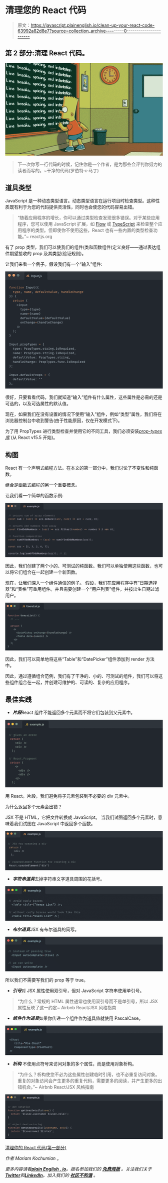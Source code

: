 # 清理您的 React 代码

> 原文：<https://javascript.plainenglish.io/clean-up-your-react-code-63992a82d8e7?source=collection_archive---------0----------------------->

## 第 2 部分:清理 React 代码。

![](img/2f7c8ded9538ec16de2110152499316c.png)

> 下一次你写一行代码的时候，记住你是一个作者，是为那些会评判你努力的读者而写的。~干净的代码(罗伯特·c·马丁)

## **道具类型**

JavaScript 是一种动态类型语言。动态类型语言在运行项目时检查类型。这种性质既有利于为您的代码提供灵活性，同时也会使您的代码容易出错。

> “随着应用程序的增长，你可以通过类型检查发现很多错误。对于某些应用程序，您可以使用 JavaScript 扩展，如 [Flow](https://flow.org/) 或 [TypeScript](https://www.typescriptlang.org/) 来检查整个应用程序的类型。但即使你不使用这些，React 也有一些内置的类型检查功能。”~ reactjs.org

有了 prop 类型，我们可以使我们的组件(类和函数组件)定义良好——通过表达组件期望接收的 prop 及其类型(验证规则)。

让我们来看一个例子。假设我们有一个“输入”组件:

![](img/7ec55b344ba67a32bc81a15642b2ab69.png)

很好，只要看看代码，我们就知道“输入”组件有什么属性，这些属性是必需的还是可选的，以及可选属性的默认值。

现在，如果我们在没有设置的情况下使用“输入”组件，例如“类型”属性，我们将在浏览器控制台中收到警告(由于性能原因，仅在开发模式下)。

为了用 PropTypes 进行类型检查并使用它的不同工具，我们必须安装[*prop-types 库*](https://www.npmjs.com/package/prop-types) (从 React v15.5 开始)。

## **构图**

React 有一个声明式编程方法。在本文的第一部分中，我们讨论了不变性和纯函数。

组合是函数式编程的另一个重要概念。

让我们看一个简单的函数示例:

![](img/b5d1614b49028204c9faa444003922c3.png)

因此，我们创建了两个小的、可测试的纯函数。我们可以单独使用这些函数，也可以将它们组合在一起创建一个新函数。

现在，让我们深入一个组件通信的例子。
假设，我们在应用程序中有“日期选择器”和“表格”可重用组件。并且需要创建一个“用户列表”组件，并按出生日期过滤用户。

![](img/02a549c4e028b2a698ae83ac6521e451.png)

因此，我们可以简单地将这些“Table”和“DatePicker”组件添加到 render 方法中。

因此，通过遵循组合范例，我们有了干净的、小的、可测试的组件，我们可以将这些组件组合在一起，并创建可维护的、可读的、复杂的应用程序。

## **最佳实践**

*   ***片段***React 组件不能返回多个元素而不将它们包装到父元素中。

![](img/642712712439528a9746eb7043df9444.png)

用 React。片段，我们避免将子元素包装到不必要的 div 元素中。

为什么返回多个元素会出错？

JSX 不是 HTML，它把文件转换成 JavaScript。
当我们试图返回多个元素时，意味着我们试图在 JavaScript 中返回多个函数。

![](img/dec65721996c8331c64d0cc4983c8720.png)

*   ***字符串道具***去掉字符串文字道具周围的花括号。

![](img/5fc5de84bd0d121548aa8fdd10f80335.png)

*   ***布尔道具***JSX 有布尔道具的简写。

![](img/92ecc657bf4465a8bc728cc5f0120fe1.png)

所以我们不需要写我们的 prop 等于 true。

*   ***引号***对 JSX 属性使用双引号，但对 JavaScript 字符串使用单引号。

> “为什么？常规的 HTML 属性通常也使用双引号而不是单引号，所以 JSX 属性反映了这一约定~ Airbnb React/JSX 风格指南

*   ***组件作为道具***如果你传递一个组件作为道具值就使用 PascalCase。

![](img/3b235f90d01b3b1ca978e0311f102f03.png)

*   ***析构***
    不使用点符号来访问对象的多个属性，而是使用对象析构。

> “为什么？析构使您不必为这些属性创建临时引用，也不必重复访问对象。重复的对象访问会产生更多的重复代码，需要更多的阅读，并产生更多的出错机会。”~ Airbnb React/JSX 风格指南

![](img/f5d757d37fa351628ab7929eaf98673a.png)

[清理你的 React 代码(第一部分)](/clean-up-your-react-js-code-fd6dc54dcde)

*作者 Mariam Kochumian* 。

*更多内容请看*[***plain English . io***](https://plainenglish.io/)*。报名参加我们的* [***免费周报***](http://newsletter.plainenglish.io/) *。关注我们关于*[***Twitter***](https://twitter.com/inPlainEngHQ)*和*[***LinkedIn***](https://www.linkedin.com/company/inplainenglish/)*。加入我们的* [***社区不和谐***](https://discord.gg/GtDtUAvyhW) *。*